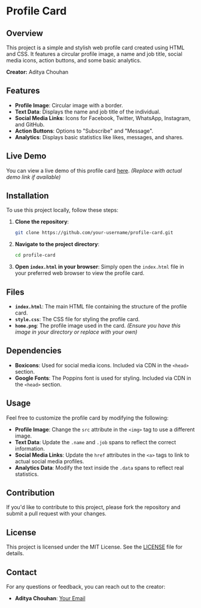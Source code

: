 # Profile Card

## Overview

This project is a simple and stylish web profile card created using HTML and CSS. It features a circular profile image, a name and job title, social media icons, action buttons, and some basic analytics.

**Creator:** Aditya Chouhan

## Features

- **Profile Image**: Circular image with a border.
- **Text Data**: Displays the name and job title of the individual.
- **Social Media Links**: Icons for Facebook, Twitter, WhatsApp, Instagram, and GitHub.
- **Action Buttons**: Options to "Subscribe" and "Message".
- **Analytics**: Displays basic statistics like likes, messages, and shares.

## Live Demo

You can view a live demo of this profile card [here](https://adityachouhan03.github.io/Profile-card/). *(Replace with actual demo link if available)*

## Installation

To use this project locally, follow these steps:

1. **Clone the repository**:
    ```bash
    git clone https://github.com/your-username/profile-card.git
    ```

2. **Navigate to the project directory**:
    ```bash
    cd profile-card
    ```

3. **Open `index.html` in your browser**:
    Simply open the `index.html` file in your preferred web browser to view the profile card.

## Files

- **`index.html`**: The main HTML file containing the structure of the profile card.
- **`style.css`**: The CSS file for styling the profile card.
- **`home.png`**: The profile image used in the card. *(Ensure you have this image in your directory or replace with your own)*

## Dependencies

- **Boxicons**: Used for social media icons. Included via CDN in the `<head>` section.
- **Google Fonts**: The Poppins font is used for styling. Included via CDN in the `<head>` section.

## Usage

Feel free to customize the profile card by modifying the following:

- **Profile Image**: Change the `src` attribute in the `<img>` tag to use a different image.
- **Text Data**: Update the `.name` and `.job` spans to reflect the correct information.
- **Social Media Links**: Update the `href` attributes in the `<a>` tags to link to actual social media profiles.
- **Analytics Data**: Modify the text inside the `.data` spans to reflect real statistics.

## Contribution

If you'd like to contribute to this project, please fork the repository and submit a pull request with your changes.

## License

This project is licensed under the MIT License. See the [LICENSE](LICENSE) file for details.

## Contact

For any questions or feedback, you can reach out to the creator:

- **Aditya Chouhan**: [Your Email](mailto:your-email@example.com)
